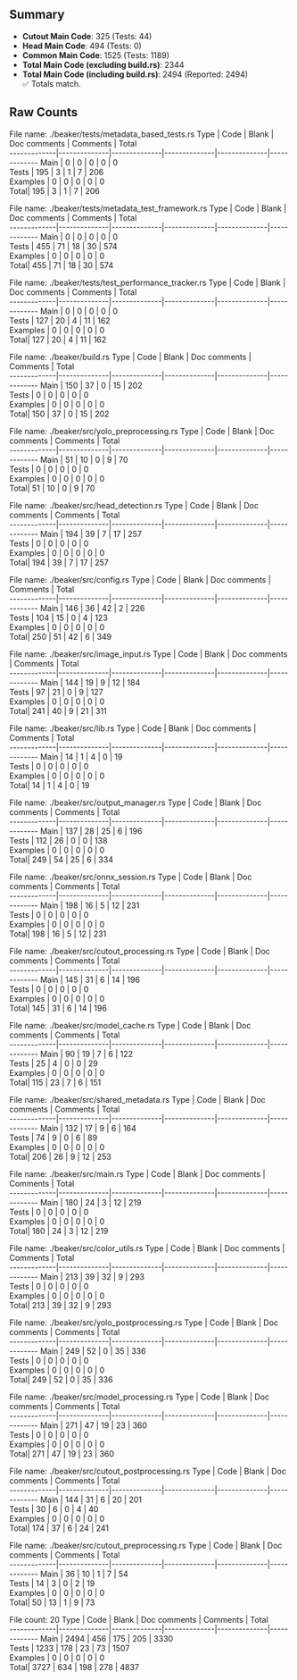 ## Summary

- **Cutout Main Code**: 325 (Tests: 44)  
- **Head Main Code**: 494 (Tests: 0)  
- **Common Main Code**: 1525 (Tests: 1189)  
- **Total Main Code (excluding build.rs)**: 2344  
- **Total Main Code (including build.rs)**: 2494 (Reported: 2494)  
✅ Totals match.

## Raw Counts

File name: ./beaker/tests/metadata_based_tests.rs
Type         | Code         | Blank        | Doc comments | Comments     | Total       
-------------|--------------|--------------|--------------|--------------|-------------
Main         | 0            | 0            | 0            | 0            | 0           
Tests        | 195          | 3            | 1            | 7            | 206         
Examples     | 0            | 0            | 0            | 0            | 0           
Total| 195          | 3            | 1            | 7            | 206         

File name: ./beaker/tests/metadata_test_framework.rs
Type         | Code         | Blank        | Doc comments | Comments     | Total       
-------------|--------------|--------------|--------------|--------------|-------------
Main         | 0            | 0            | 0            | 0            | 0           
Tests        | 455          | 71           | 18           | 30           | 574         
Examples     | 0            | 0            | 0            | 0            | 0           
Total| 455          | 71           | 18           | 30           | 574         

File name: ./beaker/tests/test_performance_tracker.rs
Type         | Code         | Blank        | Doc comments | Comments     | Total       
-------------|--------------|--------------|--------------|--------------|-------------
Main         | 0            | 0            | 0            | 0            | 0           
Tests        | 127          | 20           | 4            | 11           | 162         
Examples     | 0            | 0            | 0            | 0            | 0           
Total| 127          | 20           | 4            | 11           | 162         

File name: ./beaker/build.rs
Type         | Code         | Blank        | Doc comments | Comments     | Total       
-------------|--------------|--------------|--------------|--------------|-------------
Main         | 150          | 37           | 0            | 15           | 202         
Tests        | 0            | 0            | 0            | 0            | 0           
Examples     | 0            | 0            | 0            | 0            | 0           
Total| 150          | 37           | 0            | 15           | 202         

File name: ./beaker/src/yolo_preprocessing.rs
Type         | Code         | Blank        | Doc comments | Comments     | Total       
-------------|--------------|--------------|--------------|--------------|-------------
Main         | 51           | 10           | 0            | 9            | 70          
Tests        | 0            | 0            | 0            | 0            | 0           
Examples     | 0            | 0            | 0            | 0            | 0           
Total| 51           | 10           | 0            | 9            | 70          

File name: ./beaker/src/head_detection.rs
Type         | Code         | Blank        | Doc comments | Comments     | Total       
-------------|--------------|--------------|--------------|--------------|-------------
Main         | 194          | 39           | 7            | 17           | 257         
Tests        | 0            | 0            | 0            | 0            | 0           
Examples     | 0            | 0            | 0            | 0            | 0           
Total| 194          | 39           | 7            | 17           | 257         

File name: ./beaker/src/config.rs
Type         | Code         | Blank        | Doc comments | Comments     | Total       
-------------|--------------|--------------|--------------|--------------|-------------
Main         | 146          | 36           | 42           | 2            | 226         
Tests        | 104          | 15           | 0            | 4            | 123         
Examples     | 0            | 0            | 0            | 0            | 0           
Total| 250          | 51           | 42           | 6            | 349         

File name: ./beaker/src/image_input.rs
Type         | Code         | Blank        | Doc comments | Comments     | Total       
-------------|--------------|--------------|--------------|--------------|-------------
Main         | 144          | 19           | 9            | 12           | 184         
Tests        | 97           | 21           | 0            | 9            | 127         
Examples     | 0            | 0            | 0            | 0            | 0           
Total| 241          | 40           | 9            | 21           | 311         

File name: ./beaker/src/lib.rs
Type         | Code         | Blank        | Doc comments | Comments     | Total       
-------------|--------------|--------------|--------------|--------------|-------------
Main         | 14           | 1            | 4            | 0            | 19          
Tests        | 0            | 0            | 0            | 0            | 0           
Examples     | 0            | 0            | 0            | 0            | 0           
Total| 14           | 1            | 4            | 0            | 19          

File name: ./beaker/src/output_manager.rs
Type         | Code         | Blank        | Doc comments | Comments     | Total       
-------------|--------------|--------------|--------------|--------------|-------------
Main         | 137          | 28           | 25           | 6            | 196         
Tests        | 112          | 26           | 0            | 0            | 138         
Examples     | 0            | 0            | 0            | 0            | 0           
Total| 249          | 54           | 25           | 6            | 334         

File name: ./beaker/src/onnx_session.rs
Type         | Code         | Blank        | Doc comments | Comments     | Total       
-------------|--------------|--------------|--------------|--------------|-------------
Main         | 198          | 16           | 5            | 12           | 231         
Tests        | 0            | 0            | 0            | 0            | 0           
Examples     | 0            | 0            | 0            | 0            | 0           
Total| 198          | 16           | 5            | 12           | 231         

File name: ./beaker/src/cutout_processing.rs
Type         | Code         | Blank        | Doc comments | Comments     | Total       
-------------|--------------|--------------|--------------|--------------|-------------
Main         | 145          | 31           | 6            | 14           | 196         
Tests        | 0            | 0            | 0            | 0            | 0           
Examples     | 0            | 0            | 0            | 0            | 0           
Total| 145          | 31           | 6            | 14           | 196         

File name: ./beaker/src/model_cache.rs
Type         | Code         | Blank        | Doc comments | Comments     | Total       
-------------|--------------|--------------|--------------|--------------|-------------
Main         | 90           | 19           | 7            | 6            | 122         
Tests        | 25           | 4            | 0            | 0            | 29          
Examples     | 0            | 0            | 0            | 0            | 0           
Total| 115          | 23           | 7            | 6            | 151         

File name: ./beaker/src/shared_metadata.rs
Type         | Code         | Blank        | Doc comments | Comments     | Total       
-------------|--------------|--------------|--------------|--------------|-------------
Main         | 132          | 17           | 9            | 6            | 164         
Tests        | 74           | 9            | 0            | 6            | 89          
Examples     | 0            | 0            | 0            | 0            | 0           
Total| 206          | 26           | 9            | 12           | 253         

File name: ./beaker/src/main.rs
Type         | Code         | Blank        | Doc comments | Comments     | Total       
-------------|--------------|--------------|--------------|--------------|-------------
Main         | 180          | 24           | 3            | 12           | 219         
Tests        | 0            | 0            | 0            | 0            | 0           
Examples     | 0            | 0            | 0            | 0            | 0           
Total| 180          | 24           | 3            | 12           | 219         

File name: ./beaker/src/color_utils.rs
Type         | Code         | Blank        | Doc comments | Comments     | Total       
-------------|--------------|--------------|--------------|--------------|-------------
Main         | 213          | 39           | 32           | 9            | 293         
Tests        | 0            | 0            | 0            | 0            | 0           
Examples     | 0            | 0            | 0            | 0            | 0           
Total| 213          | 39           | 32           | 9            | 293         

File name: ./beaker/src/yolo_postprocessing.rs
Type         | Code         | Blank        | Doc comments | Comments     | Total       
-------------|--------------|--------------|--------------|--------------|-------------
Main         | 249          | 52           | 0            | 35           | 336         
Tests        | 0            | 0            | 0            | 0            | 0           
Examples     | 0            | 0            | 0            | 0            | 0           
Total| 249          | 52           | 0            | 35           | 336         

File name: ./beaker/src/model_processing.rs
Type         | Code         | Blank        | Doc comments | Comments     | Total       
-------------|--------------|--------------|--------------|--------------|-------------
Main         | 271          | 47           | 19           | 23           | 360         
Tests        | 0            | 0            | 0            | 0            | 0           
Examples     | 0            | 0            | 0            | 0            | 0           
Total| 271          | 47           | 19           | 23           | 360         

File name: ./beaker/src/cutout_postprocessing.rs
Type         | Code         | Blank        | Doc comments | Comments     | Total       
-------------|--------------|--------------|--------------|--------------|-------------
Main         | 144          | 31           | 6            | 20           | 201         
Tests        | 30           | 6            | 0            | 4            | 40          
Examples     | 0            | 0            | 0            | 0            | 0           
Total| 174          | 37           | 6            | 24           | 241         

File name: ./beaker/src/cutout_preprocessing.rs
Type         | Code         | Blank        | Doc comments | Comments     | Total       
-------------|--------------|--------------|--------------|--------------|-------------
Main         | 36           | 10           | 1            | 7            | 54          
Tests        | 14           | 3            | 0            | 2            | 19          
Examples     | 0            | 0            | 0            | 0            | 0           
Total| 50           | 13           | 1            | 9            | 73          

File count: 20
Type         | Code         | Blank        | Doc comments | Comments     | Total       
-------------|--------------|--------------|--------------|--------------|-------------
Main         | 2494         | 456          | 175          | 205          | 3330        
Tests        | 1233         | 178          | 23           | 73           | 1507        
Examples     | 0            | 0            | 0            | 0            | 0           
Total| 3727         | 634          | 198          | 278          | 4837        
